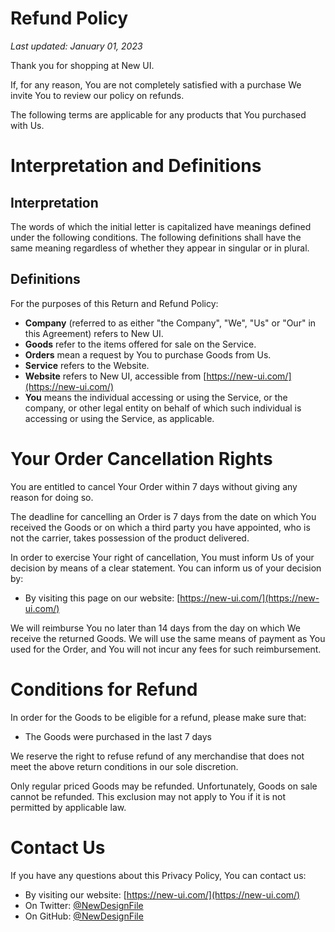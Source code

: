 # Refund Policy
*Last updated: January 01, 2023*

Thank you for shopping at New UI.

If, for any reason, You are not completely satisfied with a purchase We invite You to review our policy on refunds.

The following terms are applicable for any products that You purchased with Us.

# Interpretation and Definitions
## Interpretation
The words of which the initial letter is capitalized have meanings defined under the following conditions. The following definitions shall have the same meaning regardless of whether they appear in singular or in plural.

## Definitions
For the purposes of this Return and Refund Policy:

- **Company** (referred to as either "the Company", "We", "Us" or "Our" in this Agreement) refers to New UI.
- **Goods** refer to the items offered for sale on the Service.
- **Orders** mean a request by You to purchase Goods from Us.
- **Service** refers to the Website.
- **Website** refers to New UI, accessible from [https://new-ui.com/](https://new-ui.com/)
- **You** means the individual accessing or using the Service, or the company, or other legal entity on behalf of which such individual is accessing or using the Service, as applicable.

# Your Order Cancellation Rights
You are entitled to cancel Your Order within 7 days without giving any reason for doing so.

The deadline for cancelling an Order is 7 days from the date on which You received the Goods or on which a third party you have appointed, who is not the carrier, takes possession of the product delivered.

In order to exercise Your right of cancellation, You must inform Us of your decision by means of a clear statement. You can inform us of your decision by:

- By visiting this page on our website: [https://new-ui.com/](https://new-ui.com/)

We will reimburse You no later than 14 days from the day on which We receive the returned Goods. We will use the same means of payment as You used for the Order, and You will not incur any fees for such reimbursement.

# Conditions for Refund
In order for the Goods to be eligible for a refund, please make sure that:
- The Goods were purchased in the last 7 days

We reserve the right to refuse refund of any merchandise that does not meet the above return conditions in our sole discretion.

Only regular priced Goods may be refunded. Unfortunately, Goods on sale cannot be refunded. This exclusion may not apply to You if it is not permitted by applicable law.

# Contact Us
If you have any questions about this Privacy Policy, You can contact us:
- By visiting our website: [https://new-ui.com/](https://new-ui.com/)
- On Twitter: [@NewDesignFile](https://twitter.com/NewDesignFile)
- On GitHub: [@NewDesignFile](https://github.com/NewDesignFile)